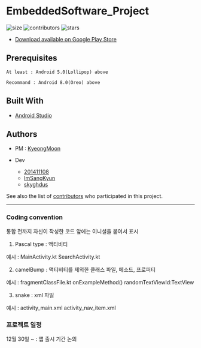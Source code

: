 # EmbeddedSoftware_Project

![size](https://img.shields.io/github/repo-size/201411108/EmbeddedSoftware_Project)
![contributors](https://img.shields.io/github/contributors/201411108/EmbeddedSoftware_Project)
![stars](https://img.shields.io/github/stars/201411108/EmbeddedSoftware_Project?style=plastic)

* [Download available on Google Play Store](https://play.google.com/store/apps/details?id=com.SmuEMSW.smumyeyes)

## Prerequisites

```
At least : Android 5.0(Lollipop) above

Recommand : Android 8.0(Oreo) above
```

## Built With

* [Android Studio](https://developer.android.com/studio)

## Authors

* PM : [KyeongMoon](https://github.com/KyeongMoon)

* Dev
  * [201411108](https://github.com/201411108)
  * [ImSangKyun](https://github.com/ImSangKyun)
  * [skyghdus](https://github.com/skyghdus)

See also the list of [contributors](https://github.com/201411108/EmbeddedSoftware_Project/graphs/contributors) who participated in this project.

---

### Coding convention
통합 전까지 자신이 작성한 코드 앞에는 이니셜을 붙여서 표시

1. Pascal type : 액티비티

예시 : MainActivity.kt SearchActivity.kt

2. camelBump : 액티비티를 제외한 클래스 파일, 메소드, 프로퍼티

예시 : fragmentClassFile.kt onExampleMethod() randomTextViewId:TextView

3. snake : xml 파일

예시 : activity_main.xml activity_nav_item.xml

### 프로젝트 일정
12월 30일 ~ : 앱 출시 기간 논의
